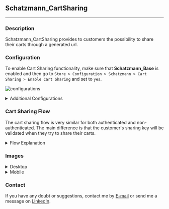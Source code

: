 ## Schatzmann_CartSharing
***
### Description
Schatzmann_CartSharing provides to customers the possibility to share their carts through a generated url.

### Configuration
To enable Cart Sharing functionality, make sure that **Schatzmann_Base** is enabled and then go to `Store > Configuration > Schatzmann > Cart Sharing > Enable Cart Sharing` and set to `yes`.

![configurations](https://i.imgur.com/vw95DBf.png)

<details>
<summary>Additional Configurations</summary>
<p>

1. #### Validate Cart Sharing Key
If enabled, the cart sharing key that customers insert into the checkout/cart page will be validated. Only validated keys will generate the shared cart url.

2. #### Show Cart Sharing as Popup
If enabled, the form shown in checkout/cart will be presented as popup.

3. #### Cart Sharing Key Length
It is possible to define the number of characters that the Cart Sharing Key will have. By default, it is set to 6. If the value changes, the customers that already have a key will generate a new one when saved.

4. #### Enable functionality for following Customer Groups
Select the customer groups that will have access to this functionality.

5. #### Change access to this functionality to specific customers
It is possible to provide or revoke access to specific customers by changing their Can Share Cart's attribute in the customer form.

![can share cart](https://i.imgur.com/OQqc4Qc.png)

</p>

</details>

### Cart Sharing Flow
The cart sharing flow is very similar for both authenticated and non-authenticated. The main difference is that the customer's sharing key will be validated when they try to share their carts.

<details>
<summary>Flow Explanation</summary>
<p>

- The cart sharing will be enabled to guest customers if the **NOT LOGGED IN** group is selected on **Enable functionality for following Customer Groups**.
- If **Not Logged In group is selected** and the **key validation is enabled**, the shared cart will receive a **Shared By** attribute to show who shared their cart.
- When creating a customer account, a **Cart Sharing Key** is automatically generated for the customer based on **Cart Sharing Key Length**.
- The customer can see their **Cart Sharing Key** in **customer's dashboard** and customer's form on **administration panel**.
- In **customer's dashboard**, is possible to see the **Recent Shared Carts**, and in the dashboard navigation will have a link to the **Shared Carts History**, showing all active shared cart's urls.
- Once accessing the **checkout/cart**, customers will see a **Share Cart** button together with Discounts form.
    - By default, the **Cart Sharing Key** input will be shown the same as the discount input;
    - If the **Popup** option is enabled, this button will show a popup asking customer to provide its key.
- After filling the input and clicking **Generate URL**, a **Cart Sharing Url** will appear.
    - If validation is enabled, the server will validate its key and return an error or the **Cart Sharing Url**.
- The customer will have 15 seconds to copy the link before get redirected to Home page. This action is take to make sure that the current customer will not have access to its former cart.
- The generated url will be presented to the customer in the account dashboard until the link is accessed. They will also have access to all the active shared carts url into the **My Shared Carts** page.
- The generated url can be accessed by any customer and, once clicked, will be created a copy of the shared cart's items and coupons.

</p>

</details>

### Images

<details>
<summary>Desktop</summary>
<p>

![cart sharing button](https://i.imgur.com/ez4gHkd.png)

![popup](https://i.imgur.com/n2CI3kL.png)

![url successfully generated](https://i.imgur.com/FKQoy27.png)

![dashboard](https://i.imgur.com/NUKs6RV.png)

![my shared carts](https://i.imgur.com/EeQsve1.png)

</p>

</details>

<details>
<summary>Mobile</summary>
<p>

![cart sharing button mobile](https://i.imgur.com/X34TPPY.png)

![popup mobile](https://i.imgur.com/jKDVuNw.png)

![url successfully generated mobile](https://i.imgur.com/0eqZnYt.png)

![dashboard mobile](https://i.imgur.com/T0gEL5e.png)

![my shared carts mobile](https://i.imgur.com/KuMeJWS.png)

</p>

</details>

### Contact
If you have any doubt or suggestions, contact me by [E-mail](vpjoao98@gmail.com) or send me a message on [LinkedIn](https://www.linkedin.com/in/joaovp/).
